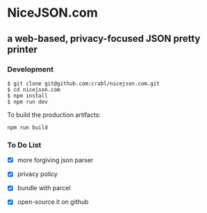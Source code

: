 # NiceJSON.com
## a web-based, privacy-focused JSON pretty printer

### Development

```
$ git clone git@github.com:crabl/nicejson.com.git
$ cd nicejson.com
$ npm install
$ npm run dev
```

To build the production artifacts:

```
npm run build
```

### To Do List

- [x] more forgiving json parser
- [x] privacy policy
- [x] bundle with parcel
- [x] open-source it on github
  